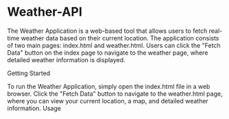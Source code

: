 # Weather-API
The Weather Application is a web-based tool that allows users to fetch real-time weather data based on their current location. The application consists of two main pages: index.html and weather.html. Users can click the "Fetch Data" button on the index page to navigate to the weather page, where detailed weather information is displayed.

Getting Started

To run the Weather Application, simply open the index.html file in a web browser. Click the "Fetch Data" button to navigate to the weather.html page, where you can view your current location, a map, and detailed weather information. Usage
